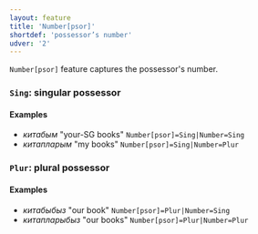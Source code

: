 ```yaml
---
layout: feature
title: 'Number[psor]'
shortdef: 'possessor’s number'
udver: '2'
---
```


`Number[psor]` feature captures the possessor's number.

### <a name="Sing">`Sing`</a>: singular possessor

#### Examples

* _китабым_ "your-SG books" `Number[psor]=Sing|Number=Sing`
* _китапларым_ "my books" `Number[psor]=Sing|Number=Plur`

### <a name="Plur">`Plur`</a>: plural possessor

#### Examples

* _китабыбыз_ "our book" `Number[psor]=Plur|Number=Sing`
* _китапларыбыз_ "our books" `Number[psor]=Plur|Number=Plur`
<!-- Interlanguage links updated Po 6. listopadu 2023, 21:41:56 CET -->
